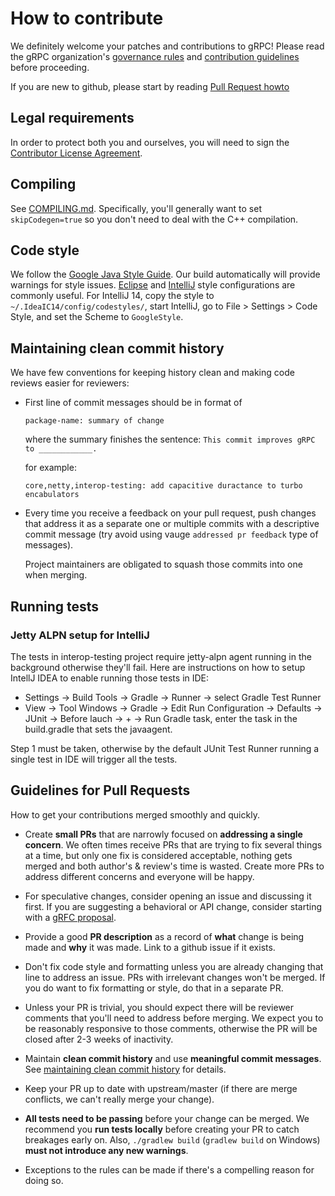 # How to contribute

We definitely welcome your patches and contributions to gRPC! Please read the gRPC
organization's [governance rules](https://github.com/grpc/grpc-community/blob/master/governance.md)
and [contribution guidelines](https://github.com/grpc/grpc-community/blob/master/CONTRIBUTING.md) before proceeding.


If you are new to github, please start by reading [Pull Request howto](https://help.github.com/articles/about-pull-requests/)

## Legal requirements

In order to protect both you and ourselves, you will need to sign the
[Contributor License Agreement](https://identity.linuxfoundation.org/projects/cncf).

## Compiling

See [COMPILING.md](COMPILING.md). Specifically, you'll generally want to set
`skipCodegen=true` so you don't need to deal with the C++ compilation.

## Code style

We follow the [Google Java Style
Guide](https://google.github.io/styleguide/javaguide.html). Our
build automatically will provide warnings for style issues.
[Eclipse](https://raw.githubusercontent.com/google/styleguide/gh-pages/eclipse-java-google-style.xml)
and
[IntelliJ](https://raw.githubusercontent.com/google/styleguide/gh-pages/intellij-java-google-style.xml)
style configurations are commonly useful. For IntelliJ 14, copy the style to
`~/.IdeaIC14/config/codestyles/`, start IntelliJ, go to File > Settings > Code
Style, and set the Scheme to `GoogleStyle`.

## Maintaining clean commit history

We have few conventions for keeping history clean and making code reviews easier
for reviewers:

* First line of commit messages should be in format of

  `package-name: summary of change`

  where the summary finishes the sentence: `This commit improves gRPC to ____________.`

  for example:

  `core,netty,interop-testing: add capacitive duractance to turbo encabulators`

* Every time you receive a feedback on your pull request, push changes that
  address it as a separate one or multiple commits with a descriptive commit
  message (try avoid using vauge `addressed pr feedback` type of messages).

  Project maintainers are obligated to squash those commits into one when
  merging.

## Running tests

### Jetty ALPN setup for IntelliJ

The tests in interop-testing project require jetty-alpn agent running in the background
otherwise they'll fail. Here are instructions on how to setup IntellJ IDEA to enable running
those tests in IDE:

* Settings -> Build Tools -> Gradle -> Runner -> select Gradle Test Runner
* View -> Tool Windows -> Gradle -> Edit Run Configuration -> Defaults -> JUnit -> Before lauch -> + -> Run Gradle task, enter the task in the build.gradle that sets the javaagent.

Step 1 must be taken, otherwise by the default JUnit Test Runner running a single test in IDE will trigger all the tests.

## Guidelines for Pull Requests
How to get your contributions merged smoothly and quickly.
 
- Create **small PRs** that are narrowly focused on **addressing a single concern**. We often times receive PRs that are trying to fix several things at a time, but only one fix is considered acceptable, nothing gets merged and both author's & review's time is wasted. Create more PRs to address different concerns and everyone will be happy.
 
- For speculative changes, consider opening an issue and discussing it first. If you are suggesting a behavioral or API change, consider starting with a [gRFC proposal](https://github.com/grpc/proposal). 
 
- Provide a good **PR description** as a record of **what** change is being made and **why** it was made. Link to a github issue if it exists.
 
- Don't fix code style and formatting unless you are already changing that line to address an issue. PRs with irrelevant changes won't be merged. If you do want to fix formatting or style, do that in a separate PR.
 
- Unless your PR is trivial, you should expect there will be reviewer comments that you'll need to address before merging. We expect you to be reasonably responsive to those comments, otherwise the PR will be closed after 2-3 weeks of inactivity.
 
- Maintain **clean commit history** and use **meaningful commit messages**. See [maintaining clean commit history](#maintaining-clean-commit-history) for details.
 
- Keep your PR up to date with upstream/master (if there are merge conflicts, we can't really merge your change).

- **All tests need to be passing** before your change can be merged. We recommend you **run tests locally** before creating your PR to catch breakages early on. Also, `./gradlew build` (`gradlew build` on Windows) **must not introduce any new warnings**.
 
- Exceptions to the rules can be made if there's a compelling reason for doing so.
